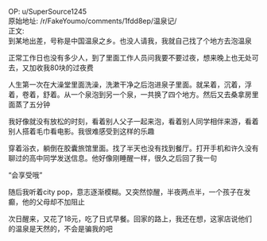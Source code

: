 
OP: u/SuperSource1245  
原始地址: /r/FakeYoumo/comments/1fdd8ep/温泉记/  
正文:  
到某地出差，号称是中国温泉之乡。也没人请我，我就自己找了个地方去泡温泉

正常工作日也没有多少人，到了里面工作人员问我要不要过夜，想来晚上也无处可去，又加收我80块的过夜费

人生第一次在大澡堂里面洗澡，洗漱干净之后泡进泉子里面。就呆着，沉着，浮着，卷着，舒着。从一个泉泡到另一个泉，一共换了四个地方。然后又去桑拿房里面蒸了五分钟

我好像就没有放松的时刻，看着别人父子一起来泡，看着别人同学相伴来游，看着别人搭着毛巾看电影。我很难感受到这样的乐趣

穿着浴衣，躺倒在胶囊旅馆里面。找了半天也没有找到餐厅。打开手机和许久没有聊过的高中同学发送信息。他好像刚睡醒一样，很久之后回了我一句

“会享受哦”

随后我听着city pop，意志逐渐模糊。又突然惊醒，半夜两点半，一个孩子在发癫，他的父母却不加阻止

次日醒来，又花了18元，吃了日式早餐。回家的路上，我还在想，这家店说他们的温泉是天然的，不会是骗我的吧
